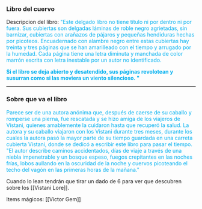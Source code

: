 ### Libro del cuervo
Descripcion del libro: <font color="#00b0f0">"Este delgado libro no tiene título ni por dentro ni por fuera. Sus cubiertas son delgadas láminas de roble negro agrietadas, sin barnizar, cubiertas con arañazos de pájaros y pequeñas hendiduras hechas por picoteos. Encuadernado con alambre negro entre estas cubiertas hay treinta y tres páginas que se han amarilleado con el tiempo y arrugado por la humedad. Cada página tiene una letra diminuta y manchada de color marrón escrita con letra inestable por un autor no identificado.</font>

**<font color="#00b0f0">Si el libro se deja abierto y desatendido, sus páginas revolotean y susurran como si las moviera un viento silencioso. "</font>**

---
### Sobre que va el libro

<font color="#00b0f0">Parece ser de una autora anónima que, después de caerse de su caballo y romperse una pierna, fue rescatada y se hizo amiga de los viajeros de Vistani, quienes amablemente la cuidaron hasta que recuperó la salud. La autora y su caballo viajaron con los Vistani durante tres meses, durante los cuales la autora pasó la mayor parte de su tiempo guardada en una carreta cubierta Vistani, donde se dedicó a escribir este libro para pasar el tiempo.</font>
<font color="#00b0f0">"El autor describe caminos accidentados, días de viaje a través de una niebla impenetrable y un bosque espeso, fuegos crepitantes en las noches frías, lobos aullando en la oscuridad de la noche y cuervos picoteando el techo del vagón en las primeras horas de la mañana."</font>

Cuando lo lean tendrán que tirar un dado de 6 para ver que descubren sobre los [[Vistani Lore]].

Items mágicos:
[[Victor Gem]]